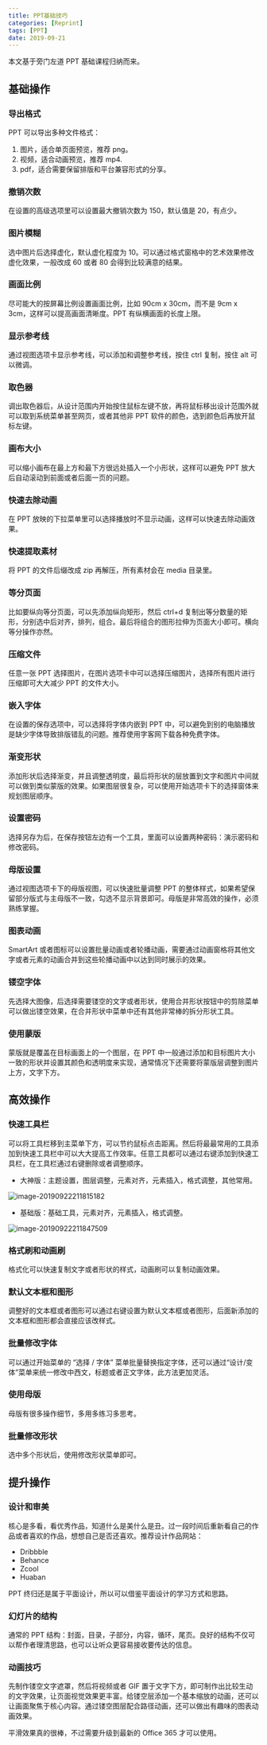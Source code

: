 ```yaml
---
title: PPT基础技巧
categories: [Reprint]
tags: [PPT]
date: 2019-09-21
---
```


本文基于旁门左道 PPT 基础课程归纳而来。

<!-- more -->

## 基础操作

### 导出格式

PPT 可以导出多种文件格式：

1. 图片，适合单页面预览，推荐 png。
2. 视频，适合动画预览，推荐 mp4.
3. pdf，适合需要保留排版和平台兼容形式的分享。

### 撤销次数

在设置的高级选项里可以设置最大撤销次数为 150，默认值是 20，有点少。

### 图片模糊

选中图片后选择虚化，默认虚化程度为 10。可以通过格式窗格中的艺术效果修改虚化效果，一般改成 60 或者 80 会得到比较满意的结果。

### 画面比例

尽可能大的按屏幕比例设置画面比例，比如 90cm x 30cm，而不是 9cm x 3cm，这样可以提高画面清晰度。PPT 有纵横画面的长度上限。

### 显示参考线

通过视图选项卡显示参考线，可以添加和调整参考线，按住 ctrl 复制，按住 alt 可以微调。

### 取色器

调出取色器后，从设计范围内开始按住鼠标左键不放，再将鼠标移出设计范围外就可以取到系统菜单甚至网页，或者其他非 PPT 软件的颜色，选到颜色后再放开鼠标左键。

### 画布大小

可以缩小画布在最上方和最下方很远处插入一个小形状，这样可以避免 PPT 放大后自动滚动到前面或者后面一页的问题。

### 快速去除动画

在 PPT 放映的下拉菜单里可以选择播放时不显示动画，这样可以快速去除动画效果。

### 快速提取素材

将 PPT 的文件后缀改成 zip 再解压，所有素材会在 media 目录里。

### 等分页面

比如要纵向等分页面，可以先添加纵向矩形，然后 ctrl+d 复制出等分数量的矩形，分别选中后对齐，排列，组合。最后将组合的图形拉伸为页面大小即可。横向等分操作亦然。

### 压缩文件

任意一张 PPT 选择图片，在图片选项卡中可以选择压缩图片，选择所有图片进行压缩即可大大减少 PPT 的文件大小。

### 嵌入字体

在设置的保存选项中，可以选择将字体内嵌到 PPT 中，可以避免到别的电脑播放是缺少字体导致排版错乱的问题。推荐使用字客网下载各种免费字体。

### 渐变形状

添加形状后选择渐变，并且调整透明度，最后将形状的层放置到文字和图片中间就可以做到类似蒙版的效果。如果图层很复杂，可以使用开始选项卡下的选择窗体来规划图层顺序。

### 设置密码

选择另存为后，在保存按钮左边有一个工具，里面可以设置两种密码：演示密码和修改密码。

### 母版设置

通过视图选项卡下的母版视图，可以快速批量调整 PPT 的整体样式，如果希望保留部分版式与主母版不一致，勾选不显示背景即可。母版是非常高效的操作，必须熟练掌握。

### 图表动画

SmartArt 或者图标可以设置批量动画或者轮播动画，需要通过动画窗格将其他文字或者元素的动画合并到这些轮播动画中以达到同时展示的效果。

### 镂空字体

先选择大图像，后选择需要镂空的文字或者形状，使用合并形状按钮中的剪除菜单可以做出镂空效果，在合并形状中菜单中还有其他非常棒的拆分形状工具。

### 使用蒙版

蒙版就是覆盖在目标画面上的一个图层，在 PPT 中一般通过添加和目标图片大小一致的形状并设置其颜色和透明度来实现，通常情况下还需要将蒙版层调整到图片上方，文字下方。

## 高效操作

### 快速工具栏

可以将工具栏移到主菜单下方，可以节约鼠标点击距离。然后将最最常用的工具添加到快速工具栏中可以大大提高工作效率。任意工具都可以通过右键添加到快速工具栏，在工具栏通过右键删除或者调整顺序。

- 大神版：主题设置，图层调整，元素对齐，元素插入，格式调整，其他常用。

![image-20190922211815182](https://image.tobyqin.cn/image-20190922211815182.png)

- 基础版：基础工具，元素对齐，元素插入，格式调整。

![image-20190922211847509](https://image.tobyqin.cn/image-20190922211847509.png)

### 格式刷和动画刷

格式化可以快速复制文字或者形状的样式，动画刷可以复制动画效果。

### 默认文本框和图形

调整好的文本框或者图形可以通过右键设置为默认文本框或者图形，后面新添加的文本框和图形都会直接应该改样式。

### 批量修改字体

可以通过开始菜单的 “选择 / 字体” 菜单批量替换指定字体，还可以通过“设计/变体”菜单来统一修改中西文，标题或者正文字体，此方法更加灵活。

### 使用母版

母版有很多操作细节，多用多练习多思考。

### 批量修改形状

选中多个形状后，使用修改形状菜单即可。

## 提升操作

### 设计和审美

核心是多看，看优秀作品，知道什么是美什么是丑。过一段时间后重新看自己的作品或者喜欢的作品，想想自己是否还喜欢。推荐设计作品网站：

- Dribbble
- Behance
- Zcool
- Huaban

PPT 终归还是属于平面设计，所以可以借鉴平面设计的学习方式和思路。

### 幻灯片的结构

通常的 PPT 结构：封面，目录，子部分，内容，循环，尾页。良好的结构不仅可以帮作者理清思路，也可以让听众更容易接收要传达的信息。

### 动画技巧

先制作镂空文字遮罩，然后将视频或者 GIF 置于文字下方，即可制作出比较生动的文字效果，让页面视觉效果更丰富。给镂空层添加一个基本缩放的动画，还可以让画面聚焦于核心内容。通过镂空图层配合路径动画，还可以做出有趣味的图表动画效果。

平滑效果真的很棒，不过需要升级到最新的 Office 365 才可以使用。
